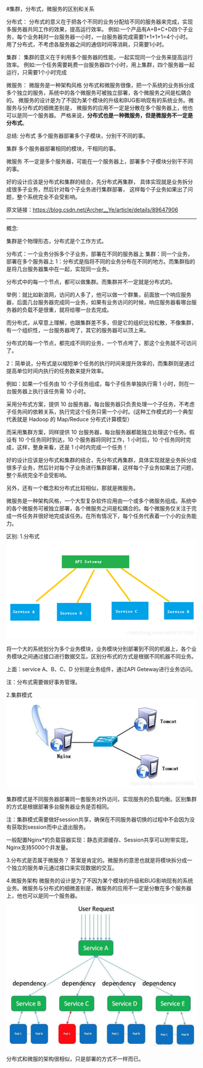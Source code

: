 
#集群，分布式，微服务的区别和关系

分布式：
分布式的意义在于把各个不同的业务分配给不同的服务器来完成，实现多服务器共同工作的效果，提高运行效率。
例如:一个产品有A+B+C+D四个子业务，每个业务耗时一台服务器一小时，一台服务器完成需要1+1+1+1=4个小时。
用了分布式，不考虑各服务器之间的通信时间等消耗，只需要1小时。

集群：
集群的意义在于利用多个服务器的性能，一起实现同一个业务来提高运行效率。
例如:一个任务需要耗费一台服务器四个小时，用上集群，四个服务器一起运行，只需要1个小时完成

微服务：
微服务是一种架构风格
分布式和微服务很像，把一个系统的业务拆分成多个独立的服务，系统中的各个微服务可被独立部署，各个微服务之间是松耦合的。
微服务的设计是为了不因为某个模块的升级和BUG影响现有的系统业务。微服务与分布式的细微差别是，
微服务的应用不一定是分散在多个服务器上，他也可以是同一个服务器。
严格来说，**分布式也是一种微服务，但是微服务不一定是分布式**。

总结:
分布式
多个服务器部署多个子模块，分别干不同的事。

集群
多个服务器部署相同的模块，干相同的事。

微服务
不一定是多个服务器，可能在一个服务器上，部署多个子模块分别干不同的事。

好的设计应该是分布式和集群的结合，先分布式再集群，
具体实现就是业务拆分成很多子业务，然后针对每个子业务进行集群部署，
这样每个子业务如果出了问题，整个系统完全不会受影响。

原文链接：https://blog.csdn.net/Archer__Ye/article/details/89647906

-------------------------------

概念:

集群是个物理形态，分布式是个工作方式。

分布式：一个业务分拆多个子业务，部署在不同的服务器上
集群：同一个业务，部署在多个服务器上
1：分布式是指将不同的业务分布在不同的地方。而集群指的是将几台服务器集中在一起，实现同一业务。

分布式中的每一个节点，都可以做集群。而集群并不一定就是分布式的。

举例：就比如新浪网，访问的人多了，他可以做一个群集，前面放一个响应服务器，后面几台服务器完成同一业务，如果有业务访问的时候，响应服务器看哪台服务器的负载不是很重，就将给哪一台去完成。

而分布式，从窄意上理解，也跟集群差不多，但是它的组织比较松散，不像集群，有一个组织性，一台服务器垮了，其它的服务器可以顶上来。

分布式的每一个节点，都完成不同的业务，一个节点垮了，那这个业务就不可访问了。

2：简单说，分布式是以缩短单个任务的执行时间来提升效率的，而集群则是通过提高单位时间内执行的任务数来提升效率。

例如：如果一个任务由 10 个子任务组成，每个子任务单独执行需 1 小时，则在一台服务器上执行该任务需 10 小时。

采用分布式方案，提供 10 台服务器，每台服务器只负责处理一个子任务，不考虑子任务间的依赖关系，执行完这个任务只需一个小时。(这种工作模式的一个典型代表就是 Hadoop 的 Map/Reduce 分布式计算模型）

而采用集群方案，同样提供 10 台服务器，每台服务器都能独立处理这个任务。假设有 10 个任务同时到达，10 个服务器将同时工作，1 小时后，10 个任务同时完成，这样，整身来看，还是 1 小时内完成一个任务！

好的设计应该是分布式和集群的结合，先分布式再集群，具体实现就是业务拆分成很多子业务，然后针对每个子业务进行集群部署，这样每个子业务如果出了问题，整个系统完全不会受影响。

另外，还有一个概念和分布式比较相似，那就是微服务。

微服务是一种架构风格，一个大型复杂软件应用由一个或多个微服务组成。系统中的各个微服务可被独立部署，各个微服务之间是松耦合的。每个微服务仅关注于完成一件任务并很好地完成该任务。在所有情况下，每个任务代表着一个小的业务能力。

区别:
1.分布式
![分布式](分布式.png)

将一个大的系统划分为多个业务模块，业务模块分别部署到不同的机器上，各个业务模块之间通过接口进行数据交互。区别分布式的方式是根据不同机器不同业务。

上面：service A、B、C、D 分别是业务组件，通过API Geteway进行业务访问。

注：分布式需要做好事务管理。

2.集群模式
![集群](集群.jpg)


集群模式是不同服务器部署同一套服务对外访问，实现服务的负载均衡。区别集群的方式是根据部署多台服务器业务是否相同。

注：集群模式需要做好session共享，确保在不同服务器切换的过程中不会因为没有获取到session而中止退出服务。

一般配置Nginx*的负载容器实现：静态资源缓存、Session共享可以附带实现，Nginx支持5000个并发量。

3.分布式是否属于微服务？
答案是肯定的。微服务的意思也就是将模块拆分成一个独立的服务单元通过接口来实现数据的交互。

4.微服务架构
微服务的设计是为了不因为某个模块的升级和BUG影响现有的系统业务。微服务与分布式的细微差别是，微服务的应用不一定是分散在多个服务器上，他也可以是同一个服务器。

![微服务](微服务.jpg)

分布式和微服的架构很相似，只是部署的方式不一样而已。

 